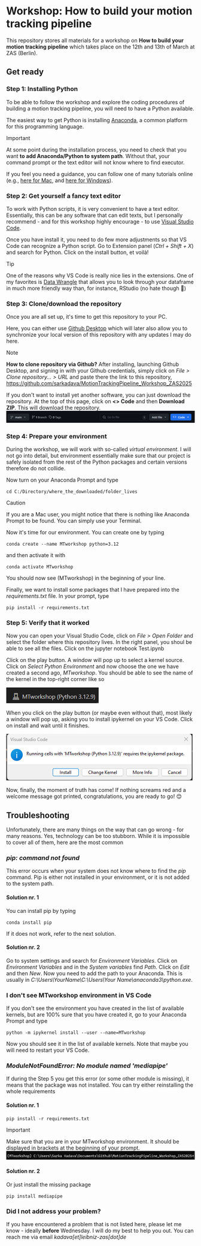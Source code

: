 # Workshop: How to build your motion tracking pipeline

This repository stores all materials for a workshop on **How to build your motion tracking pipeline** which takes place on the 12th and 13th of March at ZAS (Berlin).

## Get ready

### Step 1: Installing Python

To be able to follow the workshop and explore the coding procedures of building a motion tracking pipeline, you will need to have a Python available. 

The easiest way to get Python is installing [Anaconda](https://www.anaconda.com/download), a common platform for this programming language.

> [!IMPORTANT] 
> At some point during the installation process, you need to check that you want **to add Anaconda/Python to system path**. Without that, your command prompt or the text editor will not know where to find executor. 

If you feel you need a guidance, you can follow one of many tutorials online (e.g., [here for Mac]( https://www.youtube.com/watch?v=YJC6ldI3hWk), and [here for Windows](https://www.youtube.com/watch?v=UTqOXwAi1pE)). 

### Step 2: Get yourself a fancy text editor

To work with Python scripts, it is very convenient to have a text editor. Essentially, this can be any software that can edit texts, but I personally recommend - and for this workshop highly encourage - to use [Visual Studio Code](https://code.visualstudio.com/).

Once you have install it, you need to do few more adjustments so that VS Code can recognize a Python script. Go to Extension panel (*Ctrl + Shift + X*) and search for Python. Click on the install button, et voilà! 

> [!TIP] 
> One of the reasons why VS Code is really nice lies in the extensions. One of my favorites is [Data Wrangle](https://code.visualstudio.com/docs/datascience/data-wrangler) that allows you to look through your dataframe in much more friendly way than, for instance, RStudio (no hate though :angel:)

### Step 3: Clone/download the repository

Once you are all set up, it's time to get this repository to your PC.

Here, you can either use [Github Desktop](https://desktop.github.com/download/) which will later also allow you to synchronize your local version of this repository with any updates I may do here.

> [!NOTE] 
> **How to clone repository via Github?** After installing, launching Github Desktop, and signing in with your Github credentials, simply click on *File > Clone repository... > URL* and paste there the link to this repository, https://github.com/sarkadava/MotionTrackingPipeline_Workshop_ZAS2025

If you don't want to install yet another software, you can just download the repository. At the top of this page, click on **<> Code** and then **Download ZIP**. This will download the repository.
![alt text](imgs/image.png)

### Step 4: Prepare your environment

During the workshop, we will work with so-called *virtual environment*. I will not go into detail, but environment essentially make sure that our project is safely isolated from the rest of the Python packages and certain versions therefore do not collide.

Now turn on your Anaconda Prompt and type

```
cd C:/Directory/where_the_downloaded/folder_lives
```

> [!CAUTION] 
> If you are a Mac user, you might notice that there is nothing like Anaconda Prompt to be found. You can simply use your Terminal.

Now it's time for our environment. You can create one by typing

```
conda create --name MTworkshop python=3.12
```

and then activate it with

```
conda activate MTworkshop
```
You should now see (MTworkshop) in the beginning of your line. 

Finally, we want to install some packages that I have prepared into the *requirements.txt* file. In your prompt, type

```
pip install -r requirements.txt
```

### Step 5: Verify that it worked

Now you can open your Visual Studio Code, click on *File > Open Folder* and select the folder where this repository lives. In the right panel, you shoul be able to see all the files. Click on the jupyter notebook Test.ipynb

Click on the play button. A window will pop up to select a kernel source. Click on *Select Python Environment* and now choose the one we have created a second ago, *MTworkshop*. You should be able to see the name of the kernel in the top-right corner like so

![alt text](imgs/image-2.png)

When you click on the play button (or maybe even without that), most likely a window will pop up, asking you to install ipykernel on your VS Code. Click on install and wait until it finishes.

![alt text](imgs/image-3.png)

Now, finally, the moment of truth has come! If nothing screams red and a welcome message got printed, congratulations, you are ready to go! :blush:


## Troubleshooting

Unfortunately, there are many things on the way that can go wrong - for many reasons. Yes, technology can be too stubborn. While it is impossible to cover all of them, here are the most common

### *pip: command not found*

This error occurs when your system does not know where to find the *pip* command. Pip is either not installed in your environment, or it is not added to the system path.

#### Solution nr. 1

You can install pip by typing

```
conda install pip
```

If it does not work, refer to the next solution.

#### Solution nr. 2

Go to system settings and search for *Environment Variables*. Click on *Environment Variables* and in the *System variables* find *Path*. Click on *Edit* and then *New*. Now you need to add the path to your Anaconda. This is usually in *C:\Users\YourName\C:\Users\Your Name\anaconda3\python.exe*.

### I don't see MTworkshop environment in VS Code

If you don't see the environment you have created in the list of available kernels, but are 100% sure that you have created it, go to your Anaconda Prompt and type

```
python -m ipykernel install --user --name=MTworkshop
```

Now you should see it in the list of available kernels. Note that maybe you will need to restart your VS Code.

### *ModuleNotFoundError: No module named 'mediapipe'*

If during the Step 5 you get this error (or some other module is missing), it means that the package was not installed. You can try either reinstalling the whole requirements

#### Solution nr. 1

```
pip install -r requirements.txt
```
>[!IMPORTANT]
> Make sure that you are in your MTworkshop environment. It should be displayed in brackets at the beginning of your prompt.
![alt text](imgs/image-1.png)

#### Solution nr. 2

Or just install the missing package

```
pip install mediapipe
```

### Did I not address your problem?

If you have encountered a problem that is not listed here, please let me know - ideally **before** Wednesday. I will do my best to help you out. You can reach me via email *kadava[et]leibniz-zas[dot]de*